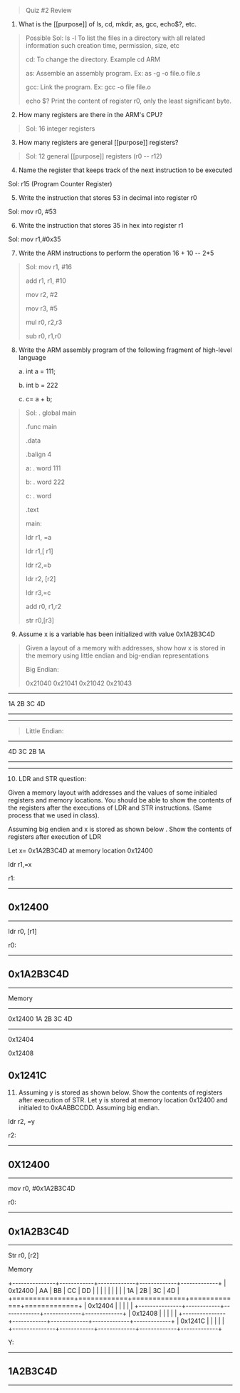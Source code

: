 > Quiz #2 Review

1.  What is the [[purpose]] of ls, cd, mkdir, as, gcc, echo\$?, etc.

> Possible Sol: ls -l To list the files in a directory with all related information such creation time, permission, size, etc
>
> cd: To change the directory. Example cd ARM
>
> as: Assemble an assembly program. Ex: as -g -o file.o file.s
>
> gcc: Link the program. Ex: gcc -o file file.o
>
> echo \$? Print the content of register r0, only the least significant byte.

2.  How many registers are there in the ARM's CPU?

> Sol: 16 integer registers

3.  How many registers are general [[purpose]] registers?

> Sol: 12 general [[purpose]] registers (r0 -- r12)

4.  Name the register that keeps track of the next instruction to be executed

Sol: r15 (Program Counter Register)

5.  Write the instruction that stores 53 in decimal into register r0

Sol: mov r0, #53

6.  Write the instruction that stores 35 in hex into register r1

Sol: mov r1,#0x35

7.  Write the ARM instructions to perform the operation 16 + 10 -- 2\*5

> Sol: mov r1, #16
>
> add r1, r1, #10
>
> mov r2, #2
>
> mov r3, #5
>
> mul r0, r2,r3
>
> sub r0, r1,r0

8.  Write the ARM assembly program of the following fragment of high-level language

    a.  int a = 111;

    b.  int b = 222

    c.  c= a + b;

> Sol: . global main
>
> .func main
>
> .data
>
> .balign 4
>
> a: . word 111
>
> b: . word 222
>
> c: . word
>
> .text
>
> main:
>
> ldr r1, =a
>
> ldr r1,\[ r1\]
>
> ldr r2,=b
>
> ldr r2, \[r2\]
>
> ldr r3,=c
>
> add r0, r1,r2
>
> str r0,\[r3\]

9.  Assume x is a variable has been initialized with value 0x1A2B3C4D

> Given a layout of a memory with addresses, show how x is stored in the memory using little endian and big-endian representations
>
> Big Endian:
>
> 0x21040 0x21041 0x21042 0x21043

  ------------------------------------------------------------------------
  1A               2B               3C                  4D
  ---------------- ---------------- ------------------- ------------------

  ------------------------------------------------------------------------

> Little Endian:

  ------------------------------------------------------------------------
  4D               3C               2B                  1A
  ---------------- ---------------- ------------------- ------------------

  ------------------------------------------------------------------------

10. LDR and STR question:

Given a memory layout with addresses and the values of some initialed registers and memory locations. You should be able to show the contents of the registers after the executions of LDR and STR instructions. (Same process that we used in class).

Assuming big endien and x is stored as shown below . Show the contents of registers after execution of LDR

Let x= 0x1A2B3C4D at memory location 0x12400

ldr r1,=x

r1:

  -----------------------------------------------------------------------
  0x12400
  -----------------------------------------------------------------------

  -----------------------------------------------------------------------

ldr r0, \[r1\]

r0:

  -----------------------------------------------------------------------
  0x1A2B3C4D
  -----------------------------------------------------------------------

  -----------------------------------------------------------------------

Memory

  -----------------------------------------------------------------------
  0x12400          1A           2B            3C            4D
  ---------------- ------------ ------------- ------------- -------------
  0x12404                                                   

  0x12408                                                   

  0x1241C                                                   
  -----------------------------------------------------------------------

11. Assuming y is stored as shown below. Show the contents of registers after execution of STR. Let y is stored at memory location 0x12400 and initialed to 0xAABBCCDD. Assuming big endian.

ldr r2, =y

r2:

  -----------------------------------------------------------------------
  0X12400
  -----------------------------------------------------------------------

  -----------------------------------------------------------------------

mov r0, #0x1A2B3C4D

r0:

  -----------------------------------------------------------------------
  0x1A2B3C4D
  -----------------------------------------------------------------------

  -----------------------------------------------------------------------

Str r0, \[r2\]

Memory

+---------------+------------+-------------+-------------+-------------+
| 0x12400       | AA         | BB          | CC          | DD          |
|               |            |             |             |             |
|               | 1A         | 2B          | 3C          | 4D          |
+===============+============+=============+=============+=============+
| 0x12404       |            |             |             |             |
+---------------+------------+-------------+-------------+-------------+
| 0x12408       |            |             |             |             |
+---------------+------------+-------------+-------------+-------------+
| 0x1241C       |            |             |             |             |
+---------------+------------+-------------+-------------+-------------+

Y:

  -----------------------------------------------------------------------
  1A2B3C4D
  -----------------------------------------------------------------------

  -----------------------------------------------------------------------
